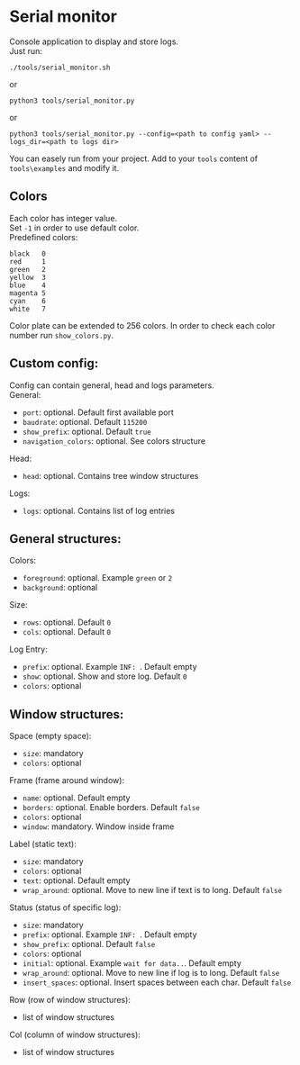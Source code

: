 # Serial monitor
Console application to display and store logs.\
Just run:
```
./tools/serial_monitor.sh
```
or
```
python3 tools/serial_monitor.py
```
or
```
python3 tools/serial_monitor.py --config=<path to config yaml> --logs_dir=<path to logs dir>
```
You can easely run from your project. Add to your `tools` content of `tools\examples` and modify it.

## Colors
Each color has integer value.\
Set `-1` in order to use default color.\
Predefined colors:
```
black   0
red     1
green   2
yellow  3
blue    4
magenta 5
cyan    6
white   7
```
Color plate can be extended to 256 colors. In order to check each color number run `show_colors.py`.

## Custom config:
Config can contain general, head and logs parameters.\
General:
 - `port`: optional. Default first available port
 - `baudrate`: optional. Default `115200`
 - `show_prefix`: optional. Default `true`
 - `navigation_colors`: optional. See colors structure

Head:
 - `head`: optional. Contains tree window structures

 Logs:
 - `logs`: optional. Contains list of log entries

## General structures:
Colors:
 - `foreground`: optional. Example `green` or `2`
 - `background`: optional

Size:
 - `rows`: optional. Default `0`
 - `cols`: optional. Default `0`

Log Entry:
 - `prefix`: optional. Example `INF: `. Default empty
 - `show`: optional. Show and store log. Default `0`
 - `colors`: optional

## Window structures:
Space (empty space):
 - `size`: mandatory
 - `colors`: optional

Frame (frame around window):
 - `name`: optional. Default empty
 - `borders`: optional. Enable borders. Default `false`
 - `colors`: optional
 - `window`: mandatory. Window inside frame

Label (static text):
 - `size`: mandatory
 - `colors`: optional
 - `text`: optional. Default empty
 - `wrap_around`: optional. Move to new line if text is to long. Default `false`

Status (status of specific log):
 - `size`: mandatory
 - `prefix`: optional. Example `INF: `. Default empty
 - `show_prefix`: optional. Default `false`
 - `colors`: optional
 - `initial`: optional. Example `wait for data..`. Default empty
 - `wrap_around`: optional. Move to new line if log is to long. Default `false`
 - `insert_spaces`: optional. Insert spaces between each char. Default `false`

Row (row of window structures):
 - list of window structures

Col (column of window structures):
 - list of window structures